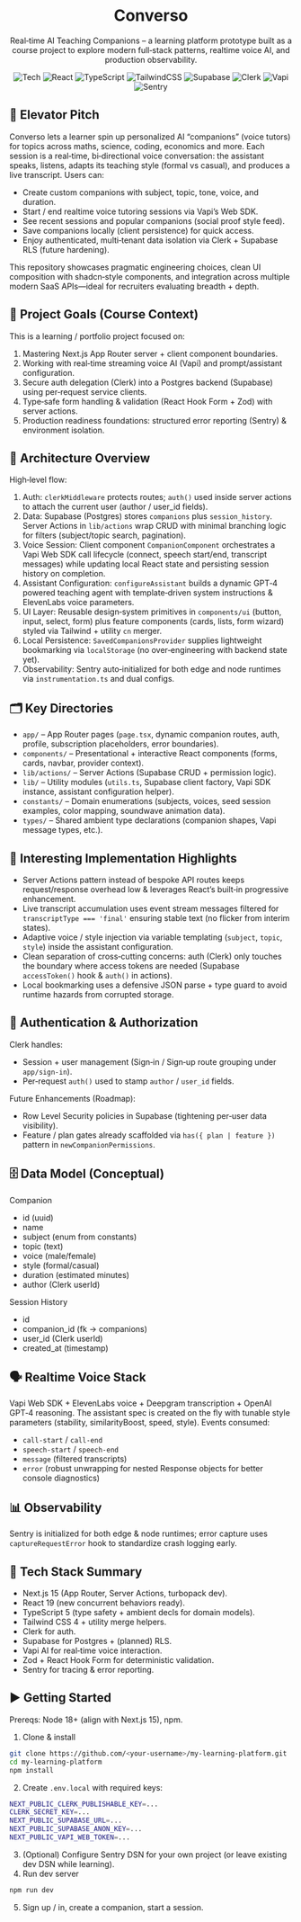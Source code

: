 <div align="center">

# Converso

Real‑time AI Teaching Companions – a learning platform prototype built as a course project to explore modern full‑stack patterns, realtime voice AI, and production observability.

![Tech](https://img.shields.io/badge/Next.js-15-black?logo=next.js) ![React](https://img.shields.io/badge/React-19-149eca?logo=react) ![TypeScript](https://img.shields.io/badge/TypeScript-5-3178c6?logo=typescript) ![TailwindCSS](https://img.shields.io/badge/TailwindCSS-4-38b2ac?logo=tailwindcss) ![Supabase](https://img.shields.io/badge/Supabase-Edge%20Postgres-3ecf8e?logo=supabase) ![Clerk](https://img.shields.io/badge/Auth-Clerk-512bf4) ![Vapi](https://img.shields.io/badge/VoiceAI-Vapi-orange) ![Sentry](https://img.shields.io/badge/Monitoring-Sentry-black?logo=sentry)

</div>

## 🚀 Elevator Pitch
Converso lets a learner spin up personalized AI “companions” (voice tutors) for topics across maths, science, coding, economics and more. Each session is a real‑time, bi‑directional voice conversation: the assistant speaks, listens, adapts its teaching style (formal vs casual), and produces a live transcript. Users can:

- Create custom companions with subject, topic, tone, voice, and duration.
- Start / end realtime voice tutoring sessions via Vapi’s Web SDK.
- See recent sessions and popular companions (social proof style feed).
- Save companions locally (client persistence) for quick access.
- Enjoy authenticated, multi‑tenant data isolation via Clerk + Supabase RLS (future hardening).

This repository showcases pragmatic engineering choices, clean UI composition with shadcn‑style components, and integration across multiple modern SaaS APIs—ideal for recruiters evaluating breadth + depth.

## 🎯 Project Goals (Course Context)
This is a learning / portfolio project focused on:
1. Mastering Next.js App Router server + client component boundaries.
2. Working with real‑time streaming voice AI (Vapi) and prompt/assistant configuration.
3. Secure auth delegation (Clerk) into a Postgres backend (Supabase) using per‑request service clients.
4. Type‑safe form handling & validation (React Hook Form + Zod) with server actions.
5. Production readiness foundations: structured error reporting (Sentry) & environment isolation.

## 🧩 Architecture Overview
High‑level flow:

1. Auth: `clerkMiddleware` protects routes; `auth()` used inside server actions to attach the current user (author / user_id fields).
2. Data: Supabase (Postgres) stores `companions` plus `session_history`. Server Actions in `lib/actions` wrap CRUD with minimal branching logic for filters (subject/topic search, pagination).
3. Voice Session: Client component `CompanionComponent` orchestrates a Vapi Web SDK call lifecycle (connect, speech start/end, transcript messages) while updating local React state and persisting session history on completion.
4. Assistant Configuration: `configureAssistant` builds a dynamic GPT‑4 powered teaching agent with template‑driven system instructions & ElevenLabs voice parameters.
5. UI Layer: Reusable design‑system primitives in `components/ui` (button, input, select, form) plus feature components (cards, lists, form wizard) styled via Tailwind + utility `cn` merger.
6. Local Persistence: `SavedCompanionsProvider` supplies lightweight bookmarking via `localStorage` (no over‑engineering with backend state yet).
7. Observability: Sentry auto‑initialized for both edge and node runtimes via `instrumentation.ts` and dual configs.

## 🗂 Key Directories
- `app/` – App Router pages (`page.tsx`, dynamic companion routes, auth, profile, subscription placeholders, error boundaries).
- `components/` – Presentational + interactive React components (forms, cards, navbar, provider context).
- `lib/actions/` – Server Actions (Supabase CRUD + permission logic).
- `lib/` – Utility modules (`utils.ts`, Supabase client factory, Vapi SDK instance, assistant configuration helper).
- `constants/` – Domain enumerations (subjects, voices, seed session examples, color mapping, soundwave animation data).
- `types/` – Shared ambient type declarations (companion shapes, Vapi message types, etc.).

## 🧪 Interesting Implementation Highlights
- Server Actions pattern instead of bespoke API routes keeps request/response overhead low & leverages React’s built‑in progressive enhancement.
- Live transcript accumulation uses event stream messages filtered for `transcriptType === 'final'` ensuring stable text (no flicker from interim states).
- Adaptive voice / style injection via variable templating (`subject`, `topic`, `style`) inside the assistant configuration.
- Clean separation of cross‑cutting concerns: auth (Clerk) only touches the boundary where access tokens are needed (Supabase `accessToken()` hook & `auth()` in actions).
- Local bookmarking uses a defensive JSON parse + type guard to avoid runtime hazards from corrupted storage.

## 🔐 Authentication & Authorization
Clerk handles:
- Session + user management (Sign‑in / Sign‑up route grouping under `app/sign-in`).
- Per‑request `auth()` used to stamp `author` / `user_id` fields.

Future Enhancements (Roadmap):
- Row Level Security policies in Supabase (tightening per‑user data visibility).
- Feature / plan gates already scaffolded via `has({ plan | feature })` pattern in `newCompanionPermissions`.

## 🗄 Data Model (Conceptual)
Companion
- id (uuid)
- name
- subject (enum from constants)
- topic (text)
- voice (male/female)
- style (formal/casual)
- duration (estimated minutes)
- author (Clerk userId)

Session History
- id
- companion_id (fk -> companions)
- user_id (Clerk userId)
- created_at (timestamp)

## 🗣 Realtime Voice Stack
Vapi Web SDK + ElevenLabs voice + Deepgram transcription + OpenAI GPT‑4 reasoning. The assistant spec is created on the fly with tunable style parameters (stability, similarityBoost, speed, style). Events consumed:
- `call-start` / `call-end`
- `speech-start` / `speech-end`
- `message` (filtered transcripts)
- `error` (robust unwrapping for nested Response objects for better console diagnostics)

## 📊 Observability
Sentry is initialized for both edge & node runtimes; error capture uses `captureRequestError` hook to standardize crash logging early.

## 🧱 Tech Stack Summary
- Next.js 15 (App Router, Server Actions, turbopack dev).
- React 19 (new concurrent behaviors ready).
- TypeScript 5 (type safety + ambient decls for domain models).
- Tailwind CSS 4 + utility merge helpers.
- Clerk for auth.
- Supabase for Postgres + (planned) RLS.
- Vapi AI for real‑time voice interaction.
- Zod + React Hook Form for deterministic validation.
- Sentry for tracing & error reporting.

## ▶️ Getting Started
Prereqs: Node 18+ (align with Next.js 15), npm.

1. Clone & install
```bash
git clone https://github.com/<your-username>/my-learning-platform.git
cd my-learning-platform
npm install
```
2. Create `.env.local` with required keys:
```bash
NEXT_PUBLIC_CLERK_PUBLISHABLE_KEY=...
CLERK_SECRET_KEY=...
NEXT_PUBLIC_SUPABASE_URL=...
NEXT_PUBLIC_SUPABASE_ANON_KEY=...
NEXT_PUBLIC_VAPI_WEB_TOKEN=...
```
3. (Optional) Configure Sentry DSN for your own project (or leave existing dev DSN while learning).
4. Run dev server
```bash
npm run dev
```
5. Sign up / in, create a companion, start a session.

